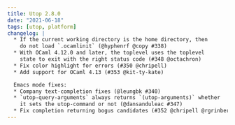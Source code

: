 ```yaml
---
title: Utop 2.8.0
date: "2021-06-18"
tags: [utop, platform]
changelog: |
  * If the current working directory is the home directory, then
    do not load `.ocamlinit` (@hyphenrf @copy #338)
  * With OCaml 4.12.0 and later, the toplevel uses the toplevel
    state to exit with the right status code (#348 @octachron)
  * Fix color highlight for errors (#350 @chripell)
  * Add support for OCaml 4.13 (#353 @kit-ty-kate)

  Emacs mode fixes:
  * Company text-completion fixes (@leungbk #340)
  * `utop-query-arguments` always returns `(utop-arguments)` whether
    it sets the utop-command or not (@dansanduleac #347)
  * Fix completion returning bogus candidates (#352 @chripell @rgrinberg)
---
```


